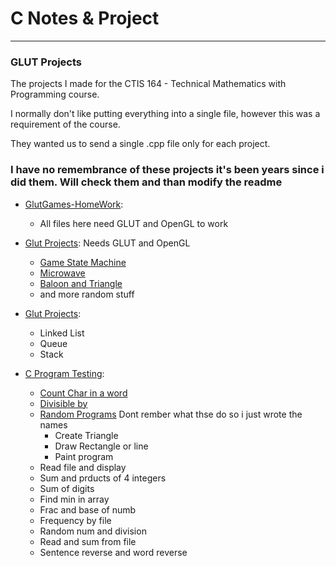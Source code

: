 # C Notes & Project
---

### GLUT Projects
The projects I made for the CTIS 164 - Technical Mathematics with Programming course.

I normally don't like putting everything into a single file, however this was a requirement of the course. 

They wanted us to send a single .cpp file only for each project.

### I have no remembrance of these projects it's been years since i did them. Will check them and than modify the readme


- [GlutGames-HomeWork](/lutGames-HomeWork):
  - All files here need GLUT and OpenGL to work

- [Glut Projects](/GlutProjects): Needs GLUT and OpenGL
  - [Game State Machine](/GlutProjects/GameStateMachine)
  - [Microwave](/GlutProjects/MicrowaveProject/164Microwave/)
  - [Baloon and Triangle](/GlutProjects/baloonandtriangle)
  - and more random stuff

- [Glut Projects](/C-Headers-Stuructures):
  - Linked List
  - Queue
  - Stack

- [C Program Testing](/CProgramTesting):
  - [Count Char in a word](/CProgramTesting/Count-Char-in-word)
  - [Divisible by](/CProgramTesting/Divisible-by-every-Number)
  - [Random Programs](/CProgramTesting/CoolPrograms) Dont rember what thse do so i just wrote the names
    - Create Triangle
    - Draw Rectangle or line
    - Paint program
  - Read file and display
  - Sum and prducts of 4 integers
  - Sum of digits
  - Find min in array
  - Frac and base of numb
  - Frequency by file
  - Random num and division
  - Read and sum from file
  - Sentence reverse and word reverse
